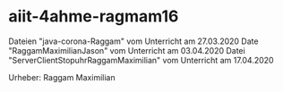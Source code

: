 # aiit-4ahme-ragmam16
Dateien "java-corona-Raggam" vom Unterricht am 27.03.2020
Date "RaggamMaximilianJason" vom Unterricht am 03.04.2020
Datei "ServerClientStopuhrRaggamMaximilian" vom Unterricht am 17.04.2020

Urheber: Raggam Maximilian
